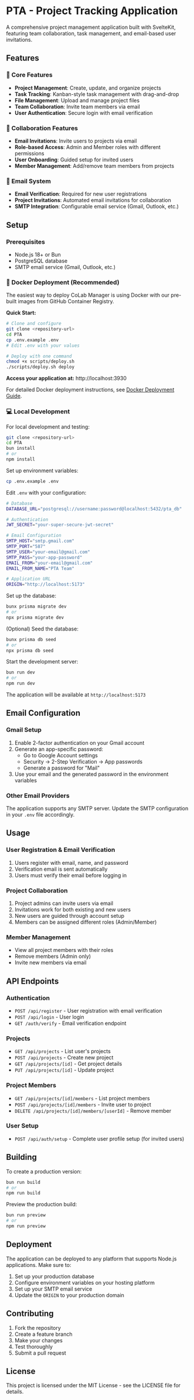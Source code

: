 # PTA - Project Tracking Application

A comprehensive project management application built with SvelteKit, featuring team collaboration, task management, and email-based user invitations.

## Features

### 🚀 Core Features

- **Project Management**: Create, update, and organize projects
- **Task Tracking**: Kanban-style task management with drag-and-drop
- **File Management**: Upload and manage project files
- **Team Collaboration**: Invite team members via email
- **User Authentication**: Secure login with email verification

### 👥 Collaboration Features

- **Email Invitations**: Invite users to projects via email
- **Role-based Access**: Admin and Member roles with different permissions
- **User Onboarding**: Guided setup for invited users
- **Member Management**: Add/remove team members from projects

### 📧 Email System

- **Email Verification**: Required for new user registrations
- **Project Invitations**: Automated email invitations for collaboration
- **SMTP Integration**: Configurable email service (Gmail, Outlook, etc.)

## Setup

### Prerequisites

- Node.js 18+ or Bun
- PostgreSQL database
- SMTP email service (Gmail, Outlook, etc.)

### 🐳 Docker Deployment (Recommended)

The easiest way to deploy CoLab Manager is using Docker with our pre-built images from GitHub Container Registry.

**Quick Start:**

```bash
# Clone and configure
git clone <repository-url>
cd PTA
cp .env.example .env
# Edit .env with your values

# Deploy with one command
chmod +x scripts/deploy.sh
./scripts/deploy.sh deploy
```

**Access your application at:** http://localhost:3930

For detailed Docker deployment instructions, see [Docker Deployment Guide](docs/DOCKER_DEPLOYMENT.md).

### 💻 Local Development

For local development and testing:

```bash
git clone <repository-url>
cd PTA
bun install
# or
npm install
```

Set up environment variables:

```bash
cp .env.example .env
```

Edit `.env` with your configuration:

```bash
# Database
DATABASE_URL="postgresql://username:password@localhost:5432/pta_db"

# Authentication
JWT_SECRET="your-super-secure-jwt-secret"

# Email Configuration
SMTP_HOST="smtp.gmail.com"
SMTP_PORT="587"
SMTP_USER="your-email@gmail.com"
SMTP_PASS="your-app-password"
EMAIL_FROM="your-email@gmail.com"
EMAIL_FROM_NAME="PTA Team"

# Application URL
ORIGIN="http://localhost:5173"
```

Set up the database:

```bash
bunx prisma migrate dev
# or
npx prisma migrate dev
```

(Optional) Seed the database:

```bash
bunx prisma db seed
# or
npx prisma db seed
```

Start the development server:

```bash
bun run dev
# or
npm run dev
```

The application will be available at `http://localhost:5173`

## Email Configuration

### Gmail Setup

1. Enable 2-factor authentication on your Gmail account
2. Generate an app-specific password:
   - Go to Google Account settings
   - Security → 2-Step Verification → App passwords
   - Generate a password for "Mail"
3. Use your email and the generated password in the environment variables

### Other Email Providers

The application supports any SMTP server. Update the SMTP configuration in your `.env` file accordingly.

## Usage

### User Registration & Email Verification

1. Users register with email, name, and password
2. Verification email is sent automatically
3. Users must verify their email before logging in

### Project Collaboration

1. Project admins can invite users via email
2. Invitations work for both existing and new users
3. New users are guided through account setup
4. Members can be assigned different roles (Admin/Member)

### Member Management

- View all project members with their roles
- Remove members (Admin only)
- Invite new members via email

## API Endpoints

### Authentication

- `POST /api/register` - User registration with email verification
- `POST /api/login` - User login
- `GET /auth/verify` - Email verification endpoint

### Projects

- `GET /api/projects` - List user's projects
- `POST /api/projects` - Create new project
- `GET /api/projects/[id]` - Get project details
- `PUT /api/projects/[id]` - Update project

### Project Members

- `GET /api/projects/[id]/members` - List project members
- `POST /api/projects/[id]/members` - Invite user to project
- `DELETE /api/projects/[id]/members/[userId]` - Remove member

### User Setup

- `POST /api/auth/setup` - Complete user profile setup (for invited users)

## Building

To create a production version:

```bash
bun run build
# or
npm run build
```

Preview the production build:

```bash
bun run preview
# or
npm run preview
```

## Deployment

The application can be deployed to any platform that supports Node.js applications. Make sure to:

1. Set up your production database
2. Configure environment variables on your hosting platform
3. Set up your SMTP email service
4. Update the `ORIGIN` to your production domain

## Contributing

1. Fork the repository
2. Create a feature branch
3. Make your changes
4. Test thoroughly
5. Submit a pull request

## License

This project is licensed under the MIT License - see the LICENSE file for details.
